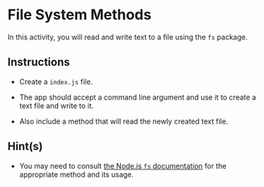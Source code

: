 # File System Methods

In this activity, you will read and write text to a file using the `fs` package.

## Instructions

* Create a `index.js` file.

* The app should accept a command line argument and use it to create a text file and write to it. 

* Also include a method that will read the newly created text file. 

## Hint(s)

* You may need to consult [the Node.js `fs` documentation](link) for the appropriate method and its usage. 
